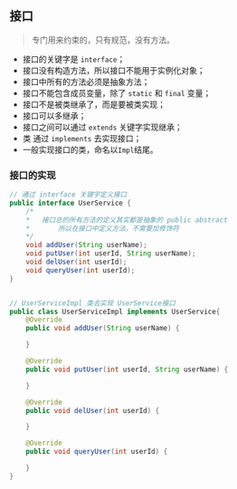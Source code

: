 ## 接口
> 专门用来约束的，只有规范，没有方法。
* 接口的关键字是 `interface`；
* 接口没有构造方法，所以接口不能用于实例化对象；
* 接口中所有的方法必须是抽象方法；
* 接口不能包含成员变量，除了 `static` 和 `final` 变量；
* 接口不是被类继承了，而是要被类实现；
* 接口可以多继承；
* 接口之间可以通过 `extends` 关键字实现继承；
* 类 通过 `implements` 去实现接口；
* 一般实现接口的类，命名以`Impl`结尾。

### 接口的实现
```java
// 通过 interface 关键字定义接口
public interface UserService {
	/*
	*	接口总的所有方法的定义其实都是抽象的 public abstract
	* 		所以在接口中定义方法，不需要加修饰符
	*/
	void addUser(String userName);
	void putUser(int userId, String userName);
	void delUser(int userId);
	void queryUser(int userId);
}


// UserServiceImpl 类去实现 UserService接口
public class UserServiceImpl implements UserService{
	@Override
	public void addUser(String userName) {

	}

	@Override
	public void putUser(int userId, String userName) {

	}

	@Override
	public void delUser(int userId) {

	}

	@Override
	public void queryUser(int userId) {

	}
}
```